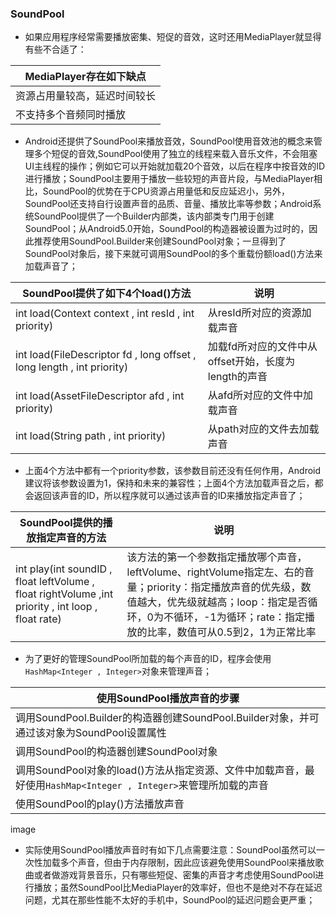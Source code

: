 ### SoundPool
+  如果应用程序经常需要播放密集、短促的音效，这时还用MediaPlayer就显得有些不合适了：

|MediaPlayer存在如下缺点|
|------|
|资源占用量较高，延迟时间较长|
|不支持多个音频同时播放|

+ Android还提供了SoundPool来播放音效，SoundPool使用音效池的概念来管理多个短促的音效,SoundPool使用了独立的线程来载入音乐文件，不会阻塞UI主线程的操作；例如它可以开始就加载20个音效，以后在程序中按音效的ID进行播放；SoundPool主要用于播放一些较短的声音片段，与MediaPlayer相比，SoundPool的优势在于CPU资源占用量低和反应延迟小，另外，SoundPool还支持自行设置声音的品质、音量、播放比率等参数；Android系统SoundPool提供了一个Builder内部类，该内部类专门用于创建SoundPool；从Android5.0开始，SoundPool的构造器被设置为过时的，因此推荐使用SoundPool.Builder来创建SoundPool对象；一旦得到了SoundPool对象后，接下来就可调用SoundPool的多个重载份额load()方法来加载声音了；

|SoundPool提供了如下4个load()方法|说明|
|-------|-------|
|int load(Context context , int resId , int priority)|从resId所对应的资源加载声音|
|int load(FileDescriptor fd , long offset , long length , int priority)|加载fd所对应的文件中从offset开始，长度为length的声音|
|int load(AssetFileDescriptor afd , int priority)|从afd所对应的文件中加载声音|
|int load(String path , int priority)|从path对应的文件去加载声音|

+ 上面4个方法中都有一个priority参数，该参数目前还没有任何作用，Android建议将该参数设置为1，保持和未来的兼容性；上面4个方法加载声音之后，都会返回该声音的ID，所以程序就可以通过该声音的ID来播放指定声音了；

|SoundPool提供的播放指定声音的方法|说明|
|-------|-------|
|int play(int soundID , float leftVolume , float rightVolume ,int priority , int loop , float rate)|该方法的第一个参数指定播放哪个声音，leftVolume、rightVolume指定左、右的音量；priority：指定播放声音的优先级，数值越大，优先级就越高；loop：指定是否循环，0为不循环，-1为循环；rate：指定播放的比率，数值可从0.5到2，1为正常比率|

+ 为了更好的管理SoundPool所加载的每个声音的ID，程序会使用`HashMap<Integer , Integer>`对象来管理声音；

|使用SoundPool播放声音的步骤|
|------|
|调用SoundPool.Builder的构造器创建SoundPool.Builder对象，并可通过该对象为SoundPool设置属性|
|调用SoundPool的构造器创建SoundPool对象|
|调用SoundPool对象的load()方法从指定资源、文件中加载声音，最好使用`HashMap<Integer , Integer>`来管理所加载的声音|
|使用SoundPool的play()方法播放声音|

image

+ 实际使用SoundPool播放声音时有如下几点需要注意：SoundPool虽然可以一次性加载多个声音，但由于内存限制，因此应该避免使用SoundPool来播放歌曲或者做游戏背景音乐，只有哪些短促、密集的声音才考虑使用SoundPool进行播放；虽然SoundPool比MediaPlayer的效率好，但也不是绝对不存在延迟问题，尤其在那些性能不太好的手机中，SoundPool的延迟问题会更严重；
